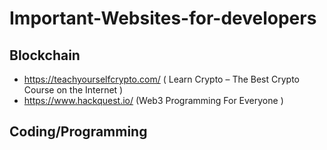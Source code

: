 # Important-Websites-for-developers
## Blockchain
- https://teachyourselfcrypto.com/ ( Learn Crypto – The Best Crypto Course on the Internet )
- https://www.hackquest.io/ (Web3 Programming For Everyone )

 
## Coding/Programming
